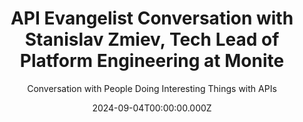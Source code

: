 ---
title: >-
  API Evangelist Conversation with Stanislav Zmiev, Tech Lead of Platform
  Engineering at Monite
description: >-
  A very focused conversation on change management and versioning with Stanislav
  Zmiev, Tech Lead of Platform Engineering at invoicing  and bill pay provider
  Monite. Stanislav had an extremely nuanced and pragmatic view of API
  versioning, which I think sets the stage for a very healthy discussion for any
  company looking to version their mission critical APIs.
date: 2024-09-04T00:00:00.000Z
youtubeId: DqO0Ez3FXSU
guestName: Stanislav Zmiev
guestRole: Tech Lead of Platform Engineering
guestCompany: Monite
guestIndustry: Invoicing
guestImage: /assets/img/people/stanislav-zmiev-headshot.jpeg
bio: >-
  Stanislav is the author of Cadwyn, the world's most sophisticated API
  Versioning framework, and in their spare time they have also authored many
  smaller open-source projects, all of which can be found via their Github
  profile.
obfuscated: false
summary: >-
  Taking a pragmatic view of how and why you should be versioning your APIs, and
  having a full accounting of the cost involved, while emulating the best
  approaches available out there today.
subtitle: Conversation with People Doing Interesting Things with APIs
audio_file: >-
  https://kinlane-productions2.s3.amazonaws.com/api-evangelist-conversations/api-evangelist-conversation-2024-09-03-stanislav-zmiev-monite.wav
audio_length: 89275814
sound_cloud: >-
  https://soundcloud.com/kinlane/api-evangelist-conversation-with-stanislav-zmiev-tech-lead-of-platform-engineering-at-monite
duration: '0:16:05'
publish_date: '2024-09-04 15:00:00'
url: >-
  https://conversations.apievangelist.com/sessions/2024-09-040-stanislav-zmiev-monite.html
tags:
  - Invoicing
  - Bill Pay
  - Versioning
  - Financial
partnerImage: >-
  https://kinlane-productions2.s3.amazonaws.com/api-evangelist-partners/bump-banner-728.png
partnerUrl: https://bit.ly/3MEOGa9
partnerTitle: The API doc platform for Tech Writers & Engineers
conversation:
  - question: Who are you?
    answer: >-
      Hi, my name is Dennis Loves Me. I'm a tech lead of platform engineering at
      Monite. I am, uh, I guess, uh, I also love APIs. I love making them good,
      but not just the APIs. Uh, I also do open source. I do publications, uh,
      podcasts, uh, conferences, all sorts of things. Essentially, I just love
      the technology. And, uh, I love talking about APIs.
  - question: Why is API change management important?
    answer: >-
      Well, it's not always important, I guess. Um, So when you have a very
      small API that is used only by internal clients, especially repository as
      you, you know, they've got the same kind of deployment as you, then
      managing API changes is easy, you know, you just change things at the same
      time, or, you know, You do them in three steps of like, you know,
      extending the API, then, um, changing, switching your client, and then,
      uh, switching your API, removing, uh, what you had in the old one. It's
      very simple, but once your API becomes public, Once your API starts being
      used by external clients, and especially once your company is built around
      your API, which is the case for some companies which call themselves API
      first company, that's where we have the problem. Because every time we
      mismanage anything regarding our API, for example, if we change it, uh, at
      a breaking change, our clients are going to be broken, our clients are
      going to lose money. Same goes for when, for example, you know, we're not
      doing it accidentally, but you know, we, we decided that we want to change
      something about it, you know, a new feature, whatever, but the feature,
      uh, is a breaking change in the API. You know, it requires new arguments
      or we're renaming something again, even if we tell our clients beforehand,
      if they miss it, or if anything else happens, they're going to be broken.
      They're going to be losing money. And as a result, we're also doing it.
      So. Which is why we're taking great care of making sure that our clients
      never break.
  - question: What is API versioning?
    answer: >-
      Essentially, API versioning in its simplest form is saying, okay, this
      for, uh, this version of API has these endpoints with these schemas,
      whatever we were returning this things. And then we add like a path, uh,
      variable of say, where we say V2 of the same path. It's going to have
      different endpoints or, you know, different response, uh, responses or
      whatever, different business logic. And we just say that this endpoint
      exists in this API, this, and another endpoint exists in that API. So
      essentially it's having two versions, two, uh, instances of your API
      deployed at the same time. And there are like a billion ways to do this,
      but, uh, nobody tells you which these ways are.
  - question: Why did you build your versioning solution as open-source?
    answer: >-
      I guess, uh, calling, calling us just the payments API is not enough. Uh,
      Monite does everything regarding to invoicing and documents. Essentially,
      we, uh, we are embedded invoicing, where we are a super app that does
      integrations with, uh, accounting providers, payments providers, all sorts
      of things. So we do a lot more than just payments. Uh, but yeah, the, um,
      The reason, the reason I built it is as an API first company that Monad
      is, we take great care of our APIs. And we have multiple clients that are
      using it, using different versions of it. And at some point, we started
      trying out the basic solutions, you know, Oh, let's, let's just copy this
      code for one version, you know, paste it and let's see how it goes. You
      know, the, the, the simplest approach. We were, we were also thinking
      about, oh, should we use semantic versioning or date based versioning?
      Where should we put it? We decided to put it into the header instead of
      the path. But instead, we should have thought, well, how do you actually
      manage these versions? It's because when you copy them, um, after five
      versions, you have five times the code and that is impossible to manage.
      That, that becomes really bad. I've heard of people doing 20, uh, versions
      like this. Happily, this wasn't us. Um, for us, it has become so painful
      that at some point I decided to, you know, look elsewhere. I decided to
      look at how other companies do it. That's when I found, uh, what Stripe
      does. And, uh, essentially I spoke with, uh, Brander Leach, the guy, one
      of, one of the guys managing it at Stripe, uh, before, you know, I, we,
      we, we discussed how versioning could be done and that's where I got the
      idea for the framework that I built. It's called Cadwin. Essentially,
      it's, it does rolling API version. Our developers support, and Stripe does
      a similar thing, I guess, Uh, our developers support only the latest
      version of the API, And they describe, every time they make a breaking
      change, Every time they, uh, make a new version, They describe the
      difference between the previous version and this version. This allows us
      to essentially know how the versions have been changed. What has been
      breaking and as a result, we, we have a tool that allows us to
      Automatically convert every version into every other version as a result
      Our developers have to support only one version, but our clients are
      getting all of them at once if our client wants version from 2022 I guess
      2023 But I guess, uh, 2022 is not used anymore, so we've already
      discontinued it. But, uh, all of the versions that are active, that are
      used by someone, you can, you know, you can freely use it or upgrade. And,
      uh, oftentimes it allows us to even ship features to older versions. So
      you don't even have to upgrade to get some of the new features. And I
      guess this is the biggest thing about it. It's cheap and easy to support.
  - question: What is the cost of API versioning?
    answer: >-
      Well, so the, the most expensive part of it, I guess, is building such a
      framework. It, it took me, you know, incredible amount of time to, uh, get
      it just right. Uh, thankfully, Catwin has all sorts of documentation on
      how to build such a framework because nobody ever described it. So it's
      probably going to be easier, but after you build it, you, you start
      running into unforeseen problems. Uh, you know, you're like, okay, we're
      just changing our versions. But then all of a sudden you realize that in
      some versions, well, in some newer versions, the data is a little bit
      different. The data, your data might have a different structure and your
      developers, especially if they have never versioned, they're running into
      this state of, um, thinking that versioning data is fine, that now we're
      versioning everything, not just, uh, the API con. And that's, uh, where
      you start getting into the problems of, Oh, the client created this thing
      on version one, but then in version three, three, they started trying to
      use it and some errors and then the reverse is also true. They created a
      version two, three, but then started using version one, whatever it's,
      it's crazy. And so my recommendation to anybody, any startup, any company
      that is, uh, you know, thinking of doing versioning, be careful. It comes
      with a huge price. It's incredibly steep. And, uh, yes, it allows you to
      make, like, the perfect API in terms of the design. It allows you to
      change your design at any time without affecting your clients. It allows
      you to, you know, make it pretty, make it easy to, you know, uh, to
      evolve. But the initial investment of, uh, learning, you know, teaching
      your, uh, developers how to work with, of managing these API change logs,
      Of, uh, building the framework of, uh, you know, managing all these
      versions. Sometimes it's, it's a work of art, you know, to, to create a
      new version without breaking old stuff because your data might simply be
      incompatible. So my recommendation, think very carefully. And for smaller
      startups, I would, uh, suggest, you know, to postpone it until they have
      more money, more developers until they have shipped the actual product.
      Because if my belief is that even the, if the product is not perfect. And
      at the API level, if, um, it, if it fulfills its purpose, if we can sell
      it, then we should sell it first and only then should we, you know, make
      the API beautiful,
  - question: Is the Stripe API a standard when it comes to versioning?
    answer: >-
      So, Stripe is a big name that allows, that allows Cadwin to, that allows
      me to say, Hey guys, you know how these guys do it really well? Well,
      we're doing the same thing. This is, this is essentially, uh, me just, uh,
      you know, trying to explain who we were, uh, who I was following when, uh,
      developing, um, I think Stripe is at the top of the industries, you know,
      somewhere at the top in terms of the API quality in terms of the story
      they tell with the, their API and most of the, um, providers in terms of,
      you know, FinTech in one way or another are inspired by Stripe. So if
      Stripe, you know, starts doing something tomorrow, I'm sure there will be
      20 more companies that start doing the same thing. Simply because, yeah,
      they are a big name and their APIs are of a high quality. Should every
      company follow that? I don't think so. I think that, uh, the companies
      should first consider what they need specifically for their product. Uh,
      and that's, that includes, you know, V4. If you, if you're sure that you
      have the money right now and that your business model is really fit for
      API first, then yeah, good, follow Stripe in their, uh, version. It's
      good, and I I failed to find any better approach. There are similar
      approaches. There are approaches that are really good for internal
      clients, but for external clients, I don't think there is anything that
      beats them just yet. At least publicly.
  - question: What motivates you?
    answer: >-
      I guess it's two things. Um, I, mainly one. I really like the people
      around me and, um, when I was contributing to open source, it was always
      because of someone. It was always because, you know, I wanted to solve
      someone's problems. Uh, some of the time it's me, but most of the time
      it's my colleagues or the people in open source that I see, you know,
      complaining about stuff. And, you know, the feeling of bringing, you know,
      Bringing the solution to someone and solving their, maybe not just a
      business problem, but a tooling, a technological problem where, you know,
      a developer just becomes a tiny bit happy, happier working on your
      tooling. That's the feeling that drives me and that drove me throughout.
      And I guess that's, that's why I became a platform engineer in the first
      place, because, you know, your clients are so close to you, it's a, you
      know, you're always getting this fast feedback.
slug: 2024-09-040-stanislav-zmiev-monite
---